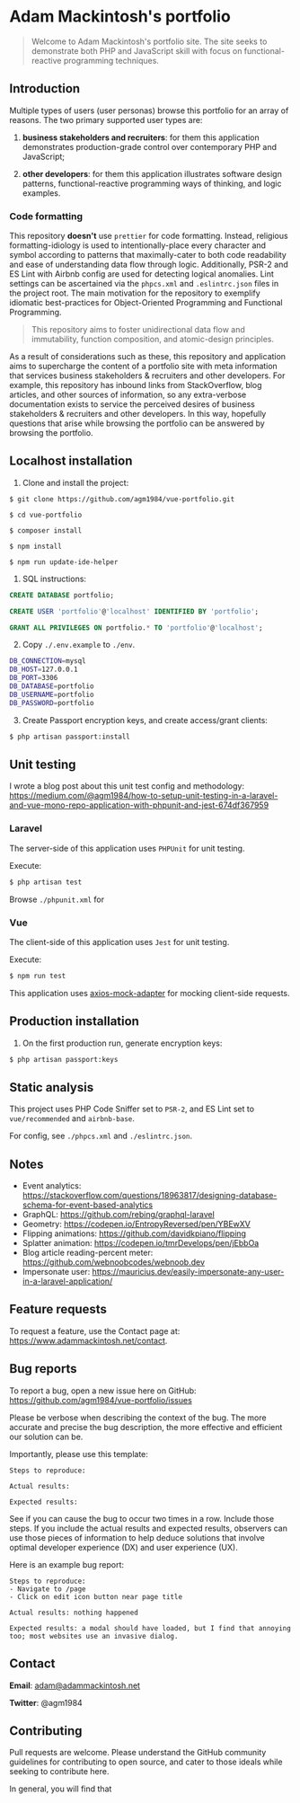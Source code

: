 # Adam Mackintosh's portfolio

> Welcome to Adam Mackintosh's portfolio site. The site seeks to demonstrate both PHP and JavaScript skill with focus on functional-reactive programming techniques.

## Introduction

Multiple types of users (user personas) browse this portfolio for an array of reasons. The two primary supported user types are:

1. **business stakeholders and recruiters**: for them this application demonstrates production-grade control over contemporary PHP and JavaScript;

1. **other developers**: for them this application illustrates software design patterns, functional-reactive programming ways of thinking, and logic examples.

### Code formatting

This repository **doesn't** use `prettier` for code formatting. Instead, religious formatting-idiology is used to intentionally-place every character and symbol according to patterns that maximally-cater to both code readability and ease of understanding data flow through logic. Additionally, PSR-2 and ES Lint with Airbnb config are used for
detecting logical anomalies. Lint settings can be ascertained via the `phpcs.xml` and `.eslintrc.json` files in the project root. The main motivation for the repository to exemplify idiomatic best-practices for Object-Oriented Programming and Functional Programming.

> This repository aims to foster unidirectional data flow and immutability, function composition, and atomic-design principles.

As a result of considerations such as these, this repository and application aims to supercharge the content of a portfolio site with meta information that services business stakeholders & recruiters and other developers. For example, this repository has inbound links from StackOverflow, blog articles, and other sources of information, so any extra-verbose documentation exists to service the perceived desires of business stakeholders & recruiters and other developers. In this way, hopefully questions that arise while browsing the portfolio can be answered by browsing the portfolio.

###


## Localhost installation

1. Clone and install the project:

```
$ git clone https://github.com/agm1984/vue-portfolio.git

$ cd vue-portfolio

$ composer install

$ npm install

$ npm run update-ide-helper
```

1. SQL instructions:

``` sql
CREATE DATABASE portfolio;

CREATE USER 'portfolio'@'localhost' IDENTIFIED BY 'portfolio';

GRANT ALL PRIVILEGES ON portfolio.* TO 'portfolio'@'localhost';
```

2. Copy `./.env.example` to `./env`.

``` bash
DB_CONNECTION=mysql
DB_HOST=127.0.0.1
DB_PORT=3306
DB_DATABASE=portfolio
DB_USERNAME=portfolio
DB_PASSWORD=portfolio
```

3. Create Passport encryption keys, and create access/grant clients:

``` bash
$ php artisan passport:install
```

## Unit testing

I wrote a blog post about this unit test config and methodology: https://medium.com/@agm1984/how-to-setup-unit-testing-in-a-laravel-and-vue-mono-repo-application-with-phpunit-and-jest-674df367959

### Laravel

The server-side of this application uses `PHPUnit` for unit testing.

Execute:

``` bash
$ php artisan test
```

Browse `./phpunit.xml` for

### Vue

The client-side of this application uses `Jest` for unit testing.

Execute:

``` bash
$ npm run test
```

This application uses [axios-mock-adapter](https://github.com/ctimmerm/axios-mock-adapter) for mocking client-side requests.

## Production installation

1. On the first production run, generate encryption keys:

``` bash
$ php artisan passport:keys
```

## Static analysis

This project uses PHP Code Sniffer set to `PSR-2`, and ES Lint set to `vue/recommended` and `airbnb-base`.

For config, see `./phpcs.xml` and `./eslintrc.json`.

## Notes

- Event analytics: https://stackoverflow.com/questions/18963817/designing-database-schema-for-event-based-analytics
- GraphQL: https://github.com/rebing/graphql-laravel
- Geometry: https://codepen.io/EntropyReversed/pen/YBEwXV
- Flipping animations: https://github.com/davidkpiano/flipping
- Splatter animation: https://codepen.io/tmrDevelops/pen/jEbbOa
- Blog article reading-percent meter: https://github.com/webnoobcodes/webnoob.dev
- Impersonate user: https://mauricius.dev/easily-impersonate-any-user-in-a-laravel-application/

## Feature requests

To request a feature, use the Contact page at: https://www.adammackintosh.net/contact.

## Bug reports

To report a bug, open a new issue here on GitHub: https://github.com/agm1984/vue-portfolio/issues

Please be verbose when describing the context of the bug. The more accurate and precise the bug description, the more effective and efficient our solution can be.

Importantly, please use this template:

```
Steps to reproduce:

Actual results:

Expected results:
```

See if you can cause the bug to occur two times in a row. Include those steps. If you include the actual results and expected results, observers can use those pieces of information to help deduce solutions that involve optimal developer experience (DX) and user experience (UX).

Here is an example bug report:

```
Steps to reproduce:
- Navigate to /page
- Click on edit icon button near page title

Actual results: nothing happened

Expected results: a modal should have loaded, but I find that annoying too; most websites use an invasive dialog.
```

## Contact

**Email**: adam@adammackintosh.net

**Twitter**: @agm1984

## Contributing

Pull requests are welcome. Please understand the GitHub community guidelines for contributing to open source, and cater to those ideals while seeking to contribute here.

In general, you will find that
